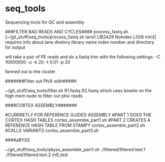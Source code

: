 seq_tools
=========

Sequencing tools for QC and assembly

###FILTER BAD READS AND CYCLES####
process_fastq.sh 
[~/git_stuff/seq_tools/process_fastq.sh lane1 LIB2429 NoIndex L008 trim]]
requires info about lane diretory library name index number and directory for output

will take a pair of PE reads and do a fastq trim with the following settings:
-C 10000000 -u -k 20 -t 0.01 -p 20

farmed out to the cluster

#######Filter out PhiX with#####:

~/git_stuff/seq_tools/filter.sh R1.fastq R2.fastq
which uses bowtie on the high mem node to filter out phix reads 


####CORTEX ASSEMBLY#######


#CURRRETLY FOR REFERENCE GUIDED ASSEMBLY
#PART 1 DOES THE CORTEX HASH TABLES
cortex_assemble_part1.sh
#PART 2 CREATES A REFERENCE HASH TABLE FROM STAMPY
cortex_assemble_part2.sh
#CALLS VARIANTS
cortex_assemble_part3.sh


####aBYSS

~/git_stuff/seq_tools/abyss_assemble_part1.sh ./filtered/filtered.test.1 ./filtered/filtered.test.2 m9_test

